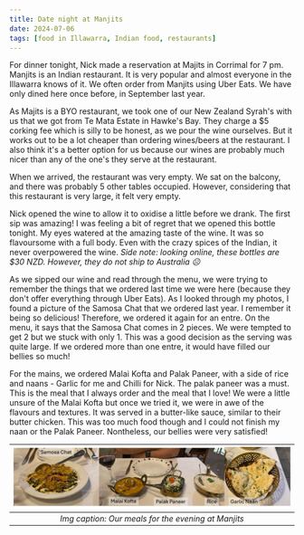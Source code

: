 ```yaml
---
title: Date night at Manjits
date: 2024-07-06
tags: [food in Illawarra, Indian food, restaurants]
---
```


For dinner tonight, Nick made a reservation at Majits in Corrimal for 7 pm. Manjits is an Indian restaurant. It is very popular and almost everyone in the Illawarra knows of it. We often order from Manjits using Uber Eats. We have only dined here once before, in September last year. 

As Majits is a BYO restaurant, we took one of our New Zealand Syrah's with us that we got from Te Mata Estate in Hawke's Bay. They charge a $5 corking fee which is silly to be honest, as we pour the wine ourselves. But it works out to be a lot cheaper than ordering wines/beers at the restaurant. I also think it's a better option for us because our wines are probably much nicer than any of the one's they serve at the restaurant. 

When we arrived, the restaurant was very empty. We sat on the balcony, and there was probably 5 other tables occupied. However, considering that this restaurant is very large, it felt very empty.

Nick opened the wine to allow it to oxidise a little before we drank. The first sip was amazing! I was feeling a bit of regret that we opened this bottle tonight. My eyes watered at the amazing taste of the wine. It was so flavoursome with a full body. Even with the crazy spices of the Indian, it never overpowered the wine. *Side note: looking online, these bottles are $30 NZD. However, they do not ship to Australia ☹️*

As we sipped our wine and read through the menu, we were trying to remember the things that we ordered last time we were here (because they don't offer everything through Uber Eats). As I looked through my photos, I found a picture of the Samosa Chat that we ordered last year. I remember it being so delicious! Therefore, we ordered it again for an entre. On the menu, it says that the Samosa Chat comes in 2 pieces. We were tempted to get 2 but we stuck with only 1. This was a good decision as the serving was quite large. If we ordered more than one entre, it would have filled our bellies so much! 

For the mains, we ordered Malai Kofta and Palak Paneer, with a side of rice and naans - Garlic for me and Chilli for Nick. The palak paneer was a must. This is the meal that I always order and the meal that I love! We were a little unsure of the Malai Kofta but once we tried it, we were in awe of the flavours and textures. It was served in a butter-like sauce, similar to their butter chicken. This was too much food though and I could not finish my naan or the Palak Paneer. Nontheless, our bellies were very satisfied! 

|![](./img/manjits.jpeg)|
|:---:|
|*Img caption: Our meals for the evening at Manjits*|